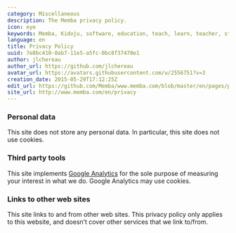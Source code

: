 ```yaml
---
category: Miscellaneous
description: The Memba privacy policy.
icon: eye
keywords: Memba, Kidoju, software, education, teach, learn, teacher, student, knowledge, test, quiz, blog, article, documentation
language: en
title: Privacy Policy
uuid: 7e8bc410-0ab7-11e5-a5fc-0bc8f37470e1
author: jlchereau
author_url: https://github.com/jlchereau
avatar_url: https://avatars.githubusercontent.com/u/2556751?v=3
creation_date: 2015-05-29T17:12:25Z
edit_url: https://github.com/Memba/www.memba.com/blob/master/en/pages/privacy.md
site_url: http://www.memba.com/en/privacy
---
```

### Personal data

This site does not store any personal data. In particular, this site does not use cookies.

### Third party tools

This site implements [Google Analytics](http://www.google.com/analytics/) for the sole purpose of measuring your interest in what we do.
Google Analytics may use cookies.

### Links to other web sites 

This site links to and from other web sites.
This privacy policy only applies to this website, and doesn’t cover other services that we link to/from.
